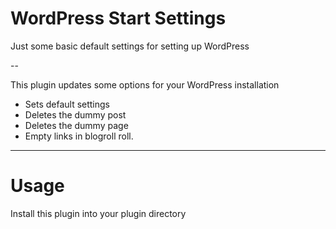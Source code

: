 # WordPress Start Settings

Just some basic default settings for setting up WordPress

--

This plugin updates some options for your WordPress installation
+ Sets default settings
+ Deletes the dummy post
+ Deletes the dummy page
+ Empty links in blogroll roll.

---

# Usage
Install this plugin into your plugin directory